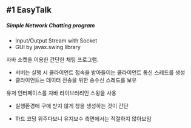 ## #1 EasyTalk

##### Simple Network Chatting program

- Input/Output Stream with Socket
- GUI by javax.swing library



자바 소켓을 이용한 간단한 채팅 프로그램.

- 서버는 실행 시 클라이언트 접속을 받아들이는 클라이언트 통신 스레드를 생성
- 클라이언트는 데이터 전송을 위한 송수신 스레드를 보유



유저 인터페이스를 자바 라이브러리인 스윙을 사용

- 실행환경에 구애 받지 않게 창을 생성하는 것이 간단

- 하드 코딩 위주다보니 유지보수 측면에서는 적절하지 않아보임



